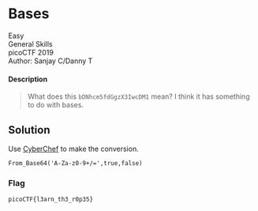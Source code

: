 # Bases
Easy\
General Skills\
picoCTF 2019\
Author: Sanjay C/Danny T
#### Description
> What does this `bDNhcm5fdGgzX3IwcDM1` mean? I think it has something to do with bases.
## Solution
Use [CyberChef](https://gchq.github.io/CyberChef/#recipe=From_Base64('A-Za-z0-9%2B/%3D',true,false)) to make the conversion.
```
From_Base64('A-Za-z0-9+/=',true,false)
```
### Flag
`picoCTF{l3arn_th3_r0p35}`
